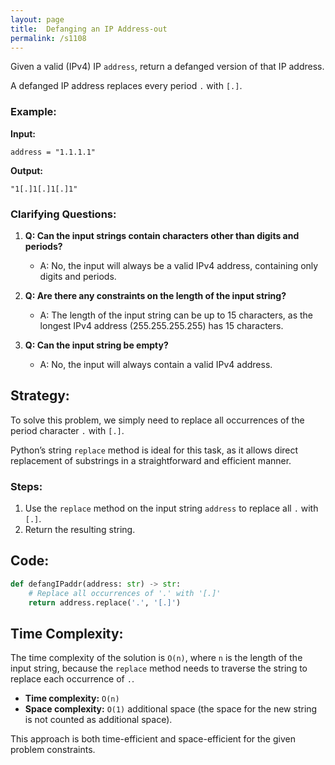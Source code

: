 ```yaml
---
layout: page
title:  Defanging an IP Address-out
permalink: /s1108
---
```


Given a valid (IPv4) IP `address`, return a defanged version of that IP address.

A defanged IP address replaces every period `.` with `[.]`.

### Example:

**Input:**
```
address = "1.1.1.1"
```

**Output:**
```
"1[.]1[.]1[.]1"
```

### Clarifying Questions:

1. **Q: Can the input strings contain characters other than digits and periods?**
   - A: No, the input will always be a valid IPv4 address, containing only digits and periods.

2. **Q: Are there any constraints on the length of the input string?**
   - A: The length of the input string can be up to 15 characters, as the longest IPv4 address (255.255.255.255) has 15 characters.

3. **Q: Can the input string be empty?**
   - A: No, the input will always contain a valid IPv4 address.

## Strategy:

To solve this problem, we simply need to replace all occurrences of the period character `.` with `[.]`.

Python’s string `replace` method is ideal for this task, as it allows direct replacement of substrings in a straightforward and efficient manner.

### Steps:

1. Use the `replace` method on the input string `address` to replace all `.` with `[.]`.
2. Return the resulting string.

## Code:

```python
def defangIPaddr(address: str) -> str:
    # Replace all occurrences of '.' with '[.]'
    return address.replace('.', '[.]')
```

## Time Complexity:

The time complexity of the solution is `O(n)`, where `n` is the length of the input string, because the `replace` method needs to traverse the string to replace each occurrence of `.`.

- **Time complexity:** `O(n)`
- **Space complexity:** `O(1)` additional space (the space for the new string is not counted as additional space).

This approach is both time-efficient and space-efficient for the given problem constraints.

